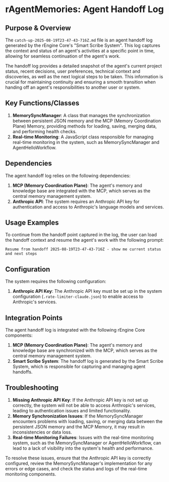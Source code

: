 # rAgentMemories: Agent Handoff Log

## Purpose & Overview

The `catch-up-2025-08-19T23-47-43-716Z.md` file is an agent handoff log generated by the rEngine Core's "Smart Scribe System". This log captures the context and status of an agent's activities at a specific point in time, allowing for seamless continuation of the agent's work.

The handoff log provides a detailed snapshot of the agent's current project status, recent decisions, user preferences, technical context and discoveries, as well as the next logical steps to be taken. This information is crucial for maintaining continuity and ensuring a smooth transition when handing off an agent's responsibilities to another user or system.

## Key Functions/Classes

1. **MemorySyncManager**: A class that manages the synchronization between persistent JSON memory and the MCP (Memory Coordination Plane) Memory, providing methods for loading, saving, merging data, and performing health checks.
2. **Real-time Monitoring**: A JavaScript class responsible for managing real-time monitoring in the system, such as MemorySyncManager and AgentHelloWorkflow.

## Dependencies

The agent handoff log relies on the following dependencies:

1. **MCP (Memory Coordination Plane)**: The agent's memory and knowledge base are integrated with the MCP, which serves as the central memory management system.
2. **Anthropic API**: The system requires an Anthropic API key for authentication and access to Anthropic's language models and services.

## Usage Examples

To continue from the handoff point captured in the log, the user can load the handoff context and resume the agent's work with the following prompt:

```
Resume from handoff 2025-08-19T23-47-43-716Z - show me current status and next steps
```

## Configuration

The system requires the following configuration:

1. **Anthropic API Key**: The Anthropic API key must be set up in the system configuration (`.rate-limiter-claude.json`) to enable access to Anthropic's services.

## Integration Points

The agent handoff log is integrated with the following rEngine Core components:

1. **MCP (Memory Coordination Plane)**: The agent's memory and knowledge base are synchronized with the MCP, which serves as the central memory management system.
2. **Smart Scribe System**: The handoff log is generated by the Smart Scribe System, which is responsible for capturing and managing agent handoffs.

## Troubleshooting

1. **Missing Anthropic API Key**: If the Anthropic API key is not set up correctly, the system will not be able to access Anthropic's services, leading to authentication issues and limited functionality.
2. **Memory Synchronization Issues**: If the MemorySyncManager encounters problems with loading, saving, or merging data between the persistent JSON memory and the MCP Memory, it may result in inconsistencies or data loss.
3. **Real-time Monitoring Failures**: Issues with the real-time monitoring system, such as the MemorySyncManager or AgentHelloWorkflow, can lead to a lack of visibility into the system's health and performance.

To resolve these issues, ensure that the Anthropic API key is correctly configured, review the MemorySyncManager's implementation for any errors or edge cases, and check the status and logs of the real-time monitoring components.
